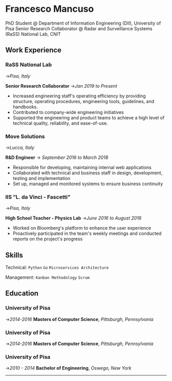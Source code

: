# **Francesco Mancuso**
PhD Student @ Department of Information Engineering (DII), University of Pisa
Senior Research Collaborator @ Radar and Surveillance Systems (RaSS) National Lab, CNIT

## Work Experience

### RaSS National Lab
->_Pisa, Italy_

**Senior Research Collaborator**
->_Jan 2019 to Present_

- Increased engineering staff's operating efficiency by providing structure, operating procedures, engineering tools, guidelines, and handbooks.
- Contributed to company-wide engineering initiatives
- Supported the engineering and product teams to achieve a high level of technical quality, reliability, and ease-of-use.

### Move Solutions
->_Lucca, Italy_

**R&D Engineer**
-> _September 2016 to March 2018_

- Responsible for developing, maintaining internal web applications
- Collaborated with technical and business staff in design, development, testing and implementation
- Set up, managed and monitored systems to ensure business continuity

### IIS ”L. da Vinci - Fascetti” 
->_Pisa, Italy_

**High School Teacher - Physics Lab**
->_June 2016 to August 2016_

- Worked on Bloomberg's platform to enhance the user experience
- Proactively participated in the team's weekly meetings and conducted reports on the project's progress

## Skills

Technical: `Python` `Go` `Microservices Architecture`

Management: `Kanban Methodology` `Scrum`

## Education

### University of Pisa
->_2014-2016_
**Masters of Computer Science**, _Pittsburgh, Pennsylvania_

### University of Pisa
->_2014-2016_
**Masters of Computer Science**, _Pittsburgh, Pennsylvania_

### University of Pisa
->_2010 - 2014_
**Bachelor of Engineering**,  _Oswego, New York_

---
